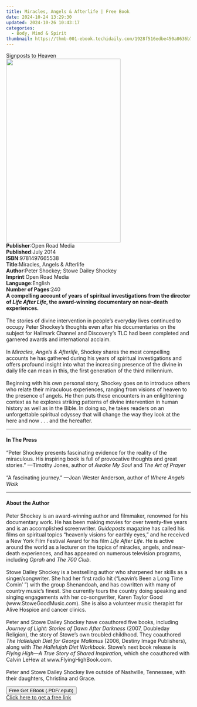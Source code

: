 ```yaml
---
title: Miracles, Angels & Afterlife | Free Book
date: 2024-10-24 13:29:30
updated: 2024-10-26 10:43:17
categories:
  - Body, Mind & Spirit
thumbnail: https://thmb-001-ebook.techidaily.com/1928f516edbe450a8636b7ca521b4d6624cb9160746c5a4f780e7feaf79a9c2a.jpg
---
```

<main id="book-container">
  <div class="flex flex-col">
    <div class="book-brief flex-1 py-6 px-4 sm:p-6 md:py-10 md:px-8">
      <!-- brief-->
      <div class="book-brief-main">Signposts to Heaven</div>
    </div>
    <div
      class="book-meta-info flex-1 grid gap-4 col-start-1 col-end-3 row-start-1 sm:mb-6 sm:grid-cols-4 lg:gap-6 lg:col-start-2 lg:row-end-6 lg:row-span-6 lg:mb-0"
    >
      <div
        class="book-meta-info-left place-content-center mt-4 p-4 text-sm leading-6 col-start-2 col-span-2 dark:text-slate-400"
      >
        <img
          class="w-full h-500 object-cover rounded-lg sm:h-255 sm:col-span-2 lg:col-span-full"
          src="https://img-001-ebook.techidaily.com/b2d5b13c3a1987cdede1c135e3a584e71ea26d8be38a113060f10722eb3a6665.jpg"
          alt=""
          width="312"
          height="500"
        />
      </div>
      <div
        class="book-meta-info-right mt-2 col-start-1 row-start-2 col-span-3 self-center"
      >
        <!-- meta data  -->
        <div class="flex flex-col px-4 md:px-8">
          <div class="flex-1">
            <strong>Publisher</strong>:<span class="px-2">Open Road Media</span>
          </div>
          <div class="flex-1">
            <strong>Published</strong>:<span class="px-2">July 2014</span>
          </div>
          <div class="flex-1">
            <strong>ISBN</strong>:<span class="px-2">9781497665538</span>
          </div>
          <div class="flex-1">
            <strong>Title</strong>:<span class="px-2"
              >Miracles, Angels &amp; Afterlife</span
            >
          </div>
          <div class="flex-1">
            <strong>Author</strong>:<span class="px-2"
              >Peter Shockey; Stowe Dailey Shockey</span
            >
          </div>
          <div class="flex-1">
            <strong>Imprint</strong>:<span class="px-2">Open Road Media</span>
          </div>
          <div class="flex-1">
            <strong>Language</strong>:<span class="px-2">English</span>
          </div>
          <div class="flex-1">
            <strong>Number of Pages</strong>:<span class="px-2">240</span>
          </div>
        </div>
      </div>
    </div>
    <div class="book-description flex-1 py-6 px-4 sm:p-6 md:py-10 md:px-8">
      <div class="book-description-main">
        <div accordion-content="" id="description">
          <b
            >A compelling account of years of spiritual investigations from the
            director of <i>Life After Life</i>, the award-winning documentary on
            near-death experiences<i>.</i></b
          ><br /><br />
          The stories of divine intervention in people’s everyday lives
          continued to occupy Peter Shockey’s thoughts even after his
          documentaries on the subject for Hallmark Channel and Discovery’s TLC
          had been completed and garnered awards and international acclaim.<br />
          &nbsp;<br />
          In <i>Miracles, Angels &amp; Afterlife</i>, Shockey shares the most
          compelling accounts he has gathered during his years of spiritual
          investigations and offers profound insight into what the increasing
          presence of the divine in daily life can mean in this, the first
          generation of the third millennium.<br />
          &nbsp;<br />
          Beginning with his own personal story, Shockey goes on to introduce
          others who relate their miraculous experiences, ranging from visions
          of heaven to the presence of angels.&nbsp;He then puts these
          encounters in an enlightening context as he explores striking patterns
          of divine intervention in human history as well as in the Bible. In
          doing so, he takes readers on an unforgettable spiritual odyssey that
          will change the way they look at the here and now . . . and the
          hereafter.
        </div>
        <div class="accordion-fader"></div>
      </div>
    </div>
    <div class="book-excerpts flex-1 py-6 px-4 sm:p-6 md:py-10 md:px-8">
      <!-- excerpts-->
      <div class="book-excerpts-main">
        <hr />
        <h4 class="placeholder placeholder-heading">
          <span>In The Press</span>
        </h4>
        <p>
          “Peter Shockey presents fascinating evidence for the reality of the
          miraculous. His inspiring book is full of provocative thoughts and
          great stories.” —Timothy Jones, author of <i>Awake My Soul</i> and
          <i>The Art of Prayer&nbsp;</i><br />&nbsp;<br />“A fascinating
          journey.” —Joan Wester Anderson, author of <i>Where Angels Walk</i
          ><br />
        </p>
      </div>
    </div>
    <div class="book-about-author flex-1 py-6 px-4 sm:p-6 md:py-10 md:px-8">
      <!-- about author-->
      <div class="book-main-author-main">
        <hr />
        <h4 class="placeholder placeholder-heading">
          <span>About the Author</span>
        </h4>
        <p>
          Peter Shockey is an award-winning author and filmmaker, renowned for
          his documentary work. He has been making movies for over twenty-five
          years and is an accomplished screenwriter. <i>Guideposts </i>magazine
          has called his films on spiritual topics “heavenly visions for earthly
          eyes,” and he received a New York Film Festival Award for his film
          <i>Life After Life</i>. He is active around the world as a lecturer on
          the topics of miracles, angels, and near-death experiences, and has
          appeared on numerous television programs, including <i>Oprah</i> and
          <i>The 700 Club</i>.<br />&nbsp;<br />Stowe Dailey Shockey is a
          bestselling author who sharpened her skills as a singer/songwriter.
          She had her first radio hit (“Leavin’s Been a Long Time Comin’ ”) with
          the group Shenandoah, and has cowritten with many of country music’s
          finest. She currently tours the country doing speaking and singing
          engagements with her co-songwriter, Karen Taylor Good
          (<span>www.StoweGoodMusic.com</span>). She is also a volunteer music
          therapist for Alive Hospice and cancer clinics.&nbsp;<br />&nbsp;<br />Peter
          and Stowe Dailey Shockey have coauthored five books, including
          <i>Journey of Light: Stories of Dawn After Darkness </i>(2007,
          Doubleday Religion), the story of Stowe’s own troubled childhood. They
          coauthored <i>The Hallelujah Diet for George Malkmus</i> (2006,
          Destiny Image Publishers), along with
          <i>The Hallelujah Diet Workbook</i>. Stowe’s next book release is
          <i>Flying High—A True Story of Shared Inspiration</i>, which she
          coauthored with Calvin LeHew at
          <span>www.FlyingHighBook.com</span>.<br />&nbsp;<br />Peter and Stowe
          Dailey Shockey live outside of Nashville, Tennessee, with their
          daughters, Christina and Grace.
        </p>
      </div>
    </div>
    <div class="book-free-get flex-1 py-6 px-4 sm:p-6 md:py-10 md:px-8">
      <button
        id="btn-free-get"
        class="bg-blue-500 hover:bg-blue-700 text-white font-bold py-2 px-4 rounded"
      >
        Free Get EBook (.PDF/.epub)
      </button>
      <div id="countdown-display" class="px-2 text-lg mt-2"></div>
      <a
        id="free-link"
        class="hidden bg-blue-500 hover:bg-blue-700 text-white font-bold py-2 px-4 rounded"
        href="https://www.ebooks.com/en-us/book/1733676/miracles-angels-afterlife/peter-shockey/"
        target="_blank"
        >Click here to get a free link</a
      >
    </div>
    <script>
      let countdownTime = 0;
      let countdownInterval = null;
      document
        .getElementById('btn-free-get')
        .addEventListener('click', startCountdown);
      function startCountdown() {
        countdownTime = new Date().getTime() + 60000 * 3;
        countdownInterval = setInterval(updateCountdown, 1000);
        document.getElementById('btn-free-get').disabled = true;
        document
          .getElementById('btn-free-get')
          .classList.add('bg-gray-500', 'cursor-not-allowed');
      }
      function updateCountdown() {
        let currentTime = new Date().getTime();
        let timeLeft = countdownTime - currentTime;
        let secondsLeft = Math.floor(timeLeft / 1000);
        document.getElementById('countdown-display').innerHTML =
          `Remaining time: ${secondsLeft} seconds.`;
        if (secondsLeft <= 0) {
          clearInterval(countdownInterval);
          document.getElementById('btn-free-get').classList.add('hidden');
          document.getElementById('free-link').classList.remove('hidden');
          document.getElementById('countdown-display').innerHTML = '';
        }
      }
    </script>
  </div>
</main>
